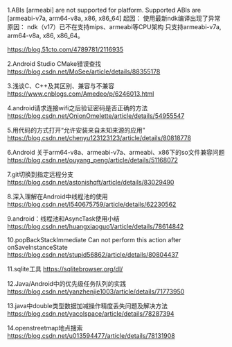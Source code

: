 1.ABIs [armeabi] are not supported for platform. Supported ABIs are [armeabi-v7a, arm64-v8a, x86, x86_64]
起因：
使用最新ndk编译出现了异常
原因：
    ndk（v17）已不在支持mips、armeabi等CPU架构
    只支持armeabi-v7a, arm64-v8a, x86, x86_64。
    
https://blog.51cto.com/4789781/2116935


2.Android Studio CMake错误查找
https://blog.csdn.net/MoSee/article/details/88355178

3.浅谈C、C++及其区别、兼容与不兼容
https://www.cnblogs.com/Amedeo/p/6246013.html

4.android请求连接wifi之后验证密码是否正确的方法
https://blog.csdn.net/OnionOmelette/article/details/54955547

5.用代码的方式打开“允许安装来自未知来源的应用”
https://blog.csdn.net/chenyu123123123/article/details/80818778

6.Android 关于arm64-v8a、armeabi-v7a、armeabi、x86下的so文件兼容问题
https://blog.csdn.net/ouyang_peng/article/details/51168072

7.git切换到指定远程分支
https://blog.csdn.net/astonishqft/article/details/83029490

8.深入理解在Android中线程池的使用
https://blog.csdn.net/l540675759/article/details/62230562

9.android：线程池和AsyncTask使用小结
https://blog.csdn.net/huangxiaoguo1/article/details/78614842

10.popBackStackImmediate Can not perform this action after onSaveInstanceState
https://blog.csdn.net/stupid56862/article/details/80804437

11.sqlite工具
https://sqlitebrowser.org/dl/

12.Java/Android中的优先级任务队列的实践
https://blog.csdn.net/yanzhenjie1003/article/details/71773950

13.java中double类型数据加减操作精度丢失问题及解决方法
https://blog.csdn.net/yacolspace/article/details/78287394

14.openstreetmap地点搜索
https://blog.csdn.net/u013594477/article/details/78131908
